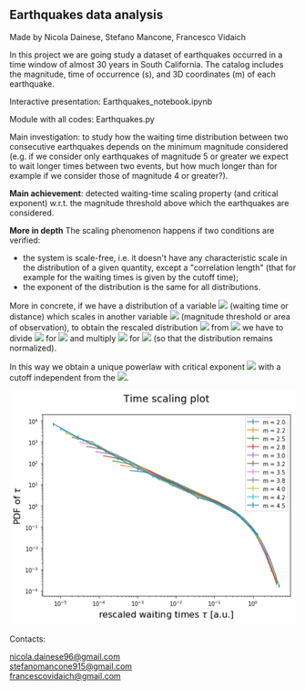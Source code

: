 ## Earthquakes data analysis
Made by Nicola Dainese, Stefano Mancone, Francesco Vidaich


In this project we are going study a dataset of earthquakes occurred in a time window of almost 30 years in South California. The catalog includes the magnitude, time of occurrence (s), and 3D coordinates (m) of each earthquake.

Interactive presentation:  	Earthquakes_notebook.ipynb

Module with all codes: Earthquakes.py

Main investigation: to study how the waiting time distribution between two consecutive earthquakes depends on the minimum magnitude considered (e.g. if we consider only earthquakes of magnitude 5 or greater we expect to wait longer times between two events, but how much longer than for example if we consider those of magnitude 4 or greater?).

**Main achievement**: detected waiting-time scaling property (and critical exponent) w.r.t. the magnitude threshold above which the earthquakes are considered. 

**More in depth**
The scaling phenomenon happens if two conditions are verified:
* the system is scale-free, i.e. it doesn't have any characteristic scale in the distribution of a given quantity, except a "correlation length" (that for example for the waiting times is given by the cutoff time);
* the exponent of the distribution is the same for all distributions.

More in concrete, if we have a distribution of a variable <img src="https://render.githubusercontent.com/render/math?math=\mathbf{x}"> (waiting time or distance) which scales in another variable <img src="https://render.githubusercontent.com/render/math?math=y"> (magnitude threshold or area of observation), to obtain the rescaled distribution <img src="https://render.githubusercontent.com/render/math?math=P(z)"> from <img src="https://render.githubusercontent.com/render/math?math=P_y(\mathbf{x}) = \mathbf{x}^{\delta} \cdot f(\mathbf{x}/\mathbf{x}_{cut}(y))"> we have to divide <img src="https://render.githubusercontent.com/render/math?math=\mathbf{x}"> for <img src="https://render.githubusercontent.com/render/math?math=\mathbf{x}_{cut}"> and multiply <img src="https://render.githubusercontent.com/render/math?math=P_y(\mathbf{x})"> for <img src="https://render.githubusercontent.com/render/math?math=\mathbf{x}_{cut}(y)">  (so that the distribution remains normalized).

In this way we obtain a unique powerlaw with critical exponent <img src="https://render.githubusercontent.com/render/math?math=\delta"> with a cutoff independent from the <img src="https://render.githubusercontent.com/render/math?math=y">. 

<img src='Supplementary material/time-scaling.png' >

Contacts:

nicola.dainese96@gmail.com <br>
stefanomancone915@gmail.com <br>
francescovidaich@gmail.com <br>
